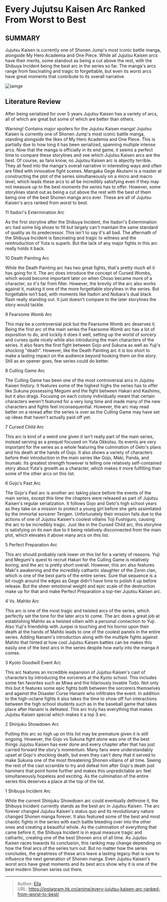 # Every Jujutsu Kaisen Arc Ranked From Worst to Best


## SUMMARY 


 Jujutsu Kaisen is currently one of Shonen Jump&#39;s most iconic battle manga, alongside My Hero Academia and One Piece. 
 While all Jujutsu Kaisen arcs have their merits, some standout as being a cut above the rest, with the Shibuya Incident being the best arc in the series so far. 
 The manga&#39;s arcs range from fascinating and tragic to forgettable, but even its worst arcs have great moments that contribute to its overall narrative. 

![iamge](https://static1.srcdn.com/wordpress/wp-content/uploads/2023/10/jujutsu-kaisen-s-main-cast.jpg)

## Literature Review

After being serialized for over 5 years Jujutsu Kaisen has a variety of arcs, all of which are great but some of which are better than others.




Warning! Contains major spoilers for the Jujutsu Kaisen manga!
Jujutsu Kaisen is currently one of Shonen Jump&#39;s most iconic battle manga, standing alongside the likes of My Hero Academia and One Piece. This is partially due to how long it has been serialized, spanning multiple intense arcs. Now that the manga is officially in its end game, it seems a perfect time to compare these storylines and see which Jujutsu Kaisen arcs are the best.
Of course, as fans know, no Jujutsu Kaisen arc is abjectly terrible. They all feed into the manga&#39;s overall narrative in interesting ways and often are filled with innovative fight scenes. Mangaka Gege Akutami is a master at constructing the plot of the series simultaneously on a micro and macro level, which leads these arcs to all be incredibly satisfying even if they may not measure up to the best moments the series has to offer. However, some storylines stand out as being a cut above the rest with the best of them being one of the best Shonen manga arcs ever. These are all of Jujutsu Kaisen&#39;s arcs ranked from worst to best.









 








 11  Itadori&#39;s Extermination Arc 
        

As the first storyline after the Shibuya Incident, the Itadori&#39;s Extermination arc had some big shoes to fill but largely can&#39;t maintain the same standard of quality as its predecessor. This isn&#39;t to say it&#39;s all bad. The aftermath of the Shibuya Incident is fascinating and tragic to witness and the reintroduction of Yuta is superb. But the lack of any major fights in this arc really holds it back.





 10  Death Painting Arc 
        

While the Death Painting arc has two great fights, that&#39;s pretty much all it has going for it. The arc does introduce the concept of Cursed Wombs, which would become important later on when Choso became more of a character, so it&#39;s far from filler. However, the brevity of the arc also works against it, making it one of the more forgettable storylines in the series. But forgettable isn&#39;t bad, with moments like Itadori and Nobara&#39;s dual black flash really standing out. It just doesn&#39;t compare to the later storylines the story would tackle.





 9  Fearsome Womb Arc 
        

This may be a controversial pick but the Fearsome Womb arc deserves it. Being the first arc of the main series the Fearsome Womb arc has a lot of exposition to do, and luckily it does it well, setting up the world of sorcery and curses quite nicely while also introducing the main characters of the series. It also fears the first fight between Gojo and Sukuna as well as Yuji&#39;s shocking &#34;death&#34;. However, like the Death Painting arc it is too short to make a lasting impact on the audience beyond hooking them on the story. Still as an opener goes, few series could do better.





 8  Culling Game Arc 
        

The Culling Game has been one of the most controversial arcs in Jujutsu Kaisen history. It features some of the highest highs the series has to offer like Sukuna possessing Megumi and the fight between Hakari and Kashimo, but it also drags. Focusing on each colony individually meant that certain characters weren&#39;t featured for a very long time and made many of the new characters and fights feel inconsequential. However, the arc may read better on a reread after the series is over as the Culling Game may have set up ideas that haven&#39;t actually paid off yet.





 7  Cursed Child Arc 
        

This arc is kind of a weird one given it isn&#39;t really part of the main series, instead serving as a prequel focused on Yuta Okkotsu. Its events are very important for the series as a whole featuring the culmination of Geto&#39;s plans and his death at the hands of Gojo. It also shows a variety of characters before their introduction in the main series like Gojo, Maki, Panda, and Inumaki. Its greatest strength however is telling one relatively self-contained story about Yuta&#39;s growth as a character, which makes it more fulfilling than some of the other arcs on this list.





 6  Gojo&#39;s Past Arc 
        

The Gojo&#39;s Past arc is another arc taking place before the events of the main series, except this time the chapters were released as part of Jujutsu Kaisen&#39;s regular serialization. It follows Gojo and Geto&#39;s high school years as they take on a mission to protect a young girl before she gets assimilated by the immortal sorcerer Tengen. Unfortunately their mission fails due to the actions of one of Jujutsu Kaisen&#39;s coolest villains Toji Fushiguro, causing the arc to be incredibly tragic. Just like in the Cursed Child arc, this storyline is satisfying on its own due to it being relatively disconnected from the main plot, which elevates it above many arcs on this list.





 5  Perfect Preparation Arc 
        

This arc should probably rank lower on this list for a variety of reasons. Yuji and Megumi&#39;s quest to recruit Hakari for the Culling Game is relatively boring, and the arc is pretty short overall. However, this arc also features Maki&#39;s awakening and the incredibly cathartic slaughter of the Zenin clan, which is one of the best parts of the entire series. Sure that sequence is a bit rough around the edges as Gege didn&#39;t have time to polish it up before release. But the sheer emotional weight and epic scale of the destruction make up for that and make Perfect Preparation a top-tier Jujutsu Kaisen arc.





 4  Vs. Mahito Arc 
        

This arc is one of the most tragic and twisted arcs of the series, which perfectly set the tone for the later arcs to come. The arc does a great job at establishing Mahito as a twisted villain with a personal connection to Yuji. Also Yuji&#39;s friendship with Junpei is touching and his horror upon their death at the hands of Mahito leads to one of the coolest panels in the entire series. Adding Nanami&#39;s introduction along with the multiple fights against Mahito that hinted at how cool Jujutsu Kaisen battles can be makes this easily one of the best arcs in the series despite how early into the manga it comes.





 3  Kyoto Goodwill Event Arc 
        

This arc features an incredible expansion of Jujutsu Kaisen&#39;s cast of characters by introducing the sorcerers at the Kyoto school. This includes some fan favorites such as Miwa and the hilariously lovable Todo. Not only this but it features some epic fights both between the sorcerers themselves and against the Disaster Curse Hanami who infiltrates the event. In addition to the high-octane fights it also takes the time to show off fun interactions between the high school students such as in the baseball game that takes place after Hanami is defeated. This arc truly has everything that makes Jujutsu Kaisen special which makes it a top 3 arc.





 2  Shinjuku Showdown Arc 
        

Putting this arc so high up on this list may be premature given it is still ongoing. However, the Gojo vs Sukuna fight alone was one of the best things Jujutsu Kaisen has ever done and every chapter after that has just carried forward the story&#39;s momentum. Many fans were understandably upset at Gojo&#39;s shocking death, but even they can&#39;t deny that it served to make Sukuna one of the most threatening Shonen villains of all time. Seeing the rest of the cast scramble to try and defeat him after Gojo&#39;s death just hammers that point home further and makes this unpredictable arc feel simultaneously hopeless and exciting. As the culmination of the entire series this deserves a place at the top of the list.





 1  Shibuya Incident Arc 
        

While the current Shinjuku Showdown arc could eventually dethrone it, the Shibuya Incident currently stands as the best arc in Jujutsu Kaisen. The arc forever changed Jujutsu Kaisen&#39;s status quo and its revolutionary nature changed Shonen manga forever. It also featured some of the best and most chaotic fights in the series with each battle bleeding over into the other ones and creating a beautiful whole. As the culmination of everything that came before it, the Shibuya Incident is in equal measure tragic and cathartic, creating one of the best Shonen arcs of all time.
As Jujutsu Kaisen races towards its conclusion, this ranking may change depending on how the final arcs of the series turn out. But no matter how the series concludes, the greatness of these arcs leave a lasting legacy that is sure to influence the next generation of Shonen manga. Even Jujutsu Kaisen&#39;s worst arcs have great moments and its best arcs show why it is one of the best modern Shonen series out there.

---

> Author: [Ella](https://instagram.hk.cn/)  
> URL: https://instagram.hk.cn/anime/every-jujutsu-kaisen-arc-ranked-from-worst-to-best/  

